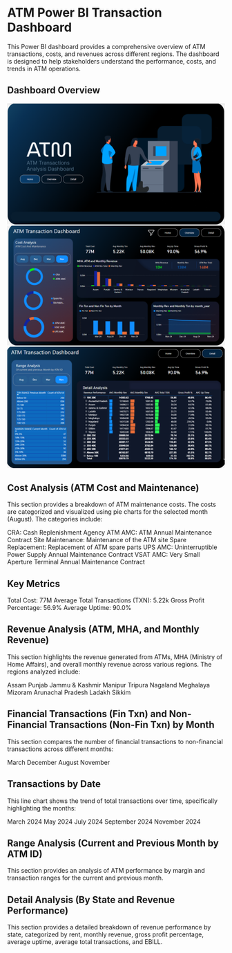# ATM Power BI Transaction Dashboard
This Power BI dashboard provides a comprehensive overview of ATM transactions, costs, and revenues across different regions. The dashboard is designed to help stakeholders understand the performance, costs, and trends in ATM operations.

## Dashboard Overview

![ATM Dashboard](https://github.com/shikhachaurasia7/Advanced_PowerBI_Dashboard/blob/main/Screenshot%202025-02-16%20164547.png)
![ATM Dashboard](https://github.com/shikhachaurasia7/Advanced_PowerBI_Dashboard/blob/main/Screenshot%202025-02-16%20164631.png)
![ATM Dashboard](https://github.com/shikhachaurasia7/Advanced_PowerBI_Dashboard/blob/main/Screenshot%202025-02-16%20164657.png)

## Cost Analysis (ATM Cost and Maintenance)
This section provides a breakdown of ATM maintenance costs. The costs are categorized and visualized using pie charts for the selected month (August). The categories include:

CRA: Cash Replenishment Agency
ATM AMC: ATM Annual Maintenance Contract
Site Maintenance: Maintenance of the ATM site
Spare Replacement: Replacement of ATM spare parts
UPS AMC: Uninterruptible Power Supply Annual Maintenance Contract
VSAT AMC: Very Small Aperture Terminal Annual Maintenance Contract
## Key Metrics
Total Cost: 77M
Average Total Transactions (TXN): 5.22k
Gross Profit Percentage: 56.9%
Average Uptime: 90.0%

## Revenue Analysis (ATM, MHA, and Monthly Revenue)
This section highlights the revenue generated from ATMs, MHA (Ministry of Home Affairs), and overall monthly revenue across various regions. The regions analyzed include:

Assam
Punjab
Jammu & Kashmir
Manipur
Tripura
Nagaland
Meghalaya
Mizoram
Arunachal Pradesh
Ladakh
Sikkim

## Financial Transactions (Fin Txn) and Non-Financial Transactions (Non-Fin Txn) by Month
This section compares the number of financial transactions to non-financial transactions across different months:

March
December
August
November

## Transactions by Date
This line chart shows the trend of total transactions over time, specifically highlighting the months:

March 2024
May 2024
July 2024
September 2024
November 2024

## Range Analysis (Current and Previous Month by ATM ID)
This section provides an analysis of ATM performance by margin and transaction ranges for the current and previous month.

## Detail Analysis (By State and Revenue Performance)
This section provides a detailed breakdown of revenue performance by state, categorized by rent, monthly revenue, gross profit percentage, average uptime, average total transactions, and EBILL.
